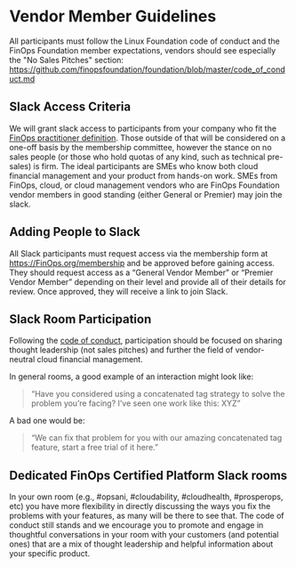 # Vendor Member Guidelines

All participants must follow the Linux Foundation code of conduct and the FinOps Foundation member expectations, vendors should see especially the "No Sales Pitches" section: https://github.com/finopsfoundation/foundation/blob/master/code_of_conduct.md

## Slack Access Criteria

We will grant slack access to participants from your company who fit the [FinOps practitioner definition](https://github.com/finopsfoundation/foundation/blob/master/practitioner_definition.md). Those outside of that will be considered on a one-off basis by the membership committee, however the stance on no sales people (or those who hold quotas of any kind, such as technical pre-sales) is firm. The ideal participants are SMEs who know both cloud financial management and your product from hands-on work. SMEs from FinOps, cloud, or cloud management vendors who are FinOps Foundation vendor members in good standing (either General or Premier) may join the slack.

## Adding People to Slack

All Slack participants must request access via the membership form at https://FinOps.org/membership and be approved before gaining access. They should request access as a “General Vendor Member” or “Premier Vendor Member” depending on their level and provide all of their details for review. Once approved, they will receive a link to join Slack.

## Slack Room Participation

Following the [code of conduct](https://github.com/finopsfoundation/foundation/blob/master/code_of_conduct.md), participation should be focused on sharing thought leadership (not sales pitches) and further the field of vendor-neutral cloud financial management. 

In general rooms, a good example of an interaction might look like:

> “Have you considered using a concatenated tag strategy to solve the problem you’re facing? I’ve seen one work like this: XYZ”

A bad one would be:

> “We can fix that problem for you with our amazing concatenated tag feature, start a free trial of it here.”

## Dedicated FinOps Certified Platform Slack rooms

In your own room (e.g., #opsani, #cloudability, #cloudhealth, #prosperops, etc) you have more flexibility in directly discussing the ways you fix the problems with your features, as many will be there to see that. The code of conduct still stands and we encourage you to promote and engage in thoughtful conversations in your room with your customers (and potential ones) that are a mix of thought leadership and helpful information about your specific product. 
